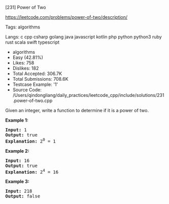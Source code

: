 [231] Power of Two  

https://leetcode.com/problems/power-of-two/description/

Tags:   algorithms 

Langs:  c   cpp   csharp   golang   java   javascript   kotlin   php   python   python3   ruby   rust   scala   swift   typescript 

* algorithms
* Easy (42.81%)
* Likes:    758
* Dislikes: 182
* Total Accepted:    306.7K
* Total Submissions: 708.6K
* Testcase Example:  '1'
* Source Code:       /Users/qindongliang/daily_practices/leetcode_cpp/include/solutions/231.power-of-two.cpp

<p>Given an integer, write a function to determine if it is a power of two.</p>

<p><strong>Example 1:</strong></p>

<pre>
<strong>Input:</strong> 1
<strong>Output:</strong> true 
<strong>Explanation: </strong>2<sup>0</sup>&nbsp;= 1
</pre>

<p><strong>Example 2:</strong></p>

<pre>
<strong>Input:</strong> 16
<strong>Output:</strong> true
<strong>Explanation: </strong>2<sup>4</sup>&nbsp;= 16</pre>

<p><strong>Example 3:</strong></p>

<pre>
<strong>Input:</strong> 218
<strong>Output:</strong> false</pre>

